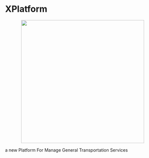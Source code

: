 # XPlatform
<p align="center"><img src="https://scontent-hbe1-1.xx.fbcdn.net/v/t1.0-9/22221628_1743311042629706_6131366217730407738_n.jpg?_nc_cat=104&_nc_sid=85a577&_nc_ohc=gWKif8szvaQAX86O3Ws&_nc_ht=scontent-hbe1-1.xx&oh=0ed7e0a50a5e2b8a1defd53e8c54444e&oe=5EA87338" width="400"></p>

a new Platform For Manage General Transportation Services

